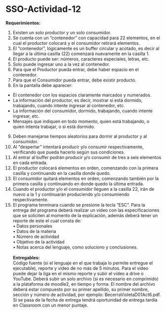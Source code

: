 # SSO-Actividad-12
**Requerimientos:**<br>
1. Existen un solo productor y un solo consumidor.
2. Se cuenta con un “contenedor” con capacidad para 22 elementos, en el cual el productor colocará y el consumidor retirará elementos.
3. El “contenedor”, lógicamente es un buffer circular y acotado, es decir al llegar a la última casilla (22) comenzará nuevamente en la casilla 1.
4. El producto puede ser: números, caracteres especiales, letras, etc.
5. Solo puede ingresar uno a la vez al contenedor.
6. Para que el Productor pueda entrar, debe haber espacio en el contenedor.
7. Para que el Consumidor pueda entrar, debe existir producto.
8. En la pantalla debe aparecer:
- El contenedor con los espacios claramente marcados y numerados.
- La información del productor, es decir, mostrar si está dormido, trabajando, cuando intente ingresar al contenedor, etc.
- La información del consumidor, dormido, trabajando, cuando intente ingresar, etc.
- Mensajes que indiquen en todo momento, quien está trabajando, o quien intenta trabajar, o si está dormido.
9. Deben manejarse tiempos aleatorios para dormir al productor y al consumidor.
10. Al “despertar” intentará producir y/o consumir respectivamente, verificando que pueda hacerlo según sus condiciones.
11. Al entrar al buffer podrán producir y/o consumir de tres a seis elementos en cada entrada.
12. El productor colocará elementos en orden, comenzando con la primera casilla y continuando en la casilla donde quedo.
13. El consumidor quitará elementos en orden, comenzando también por la primera casilla y continuando en donde quedo la última entrada.
14. Cuando el productor y/o el consumidor lleguen a la casilla 22, irán de nuevo a la 1 y continuarán produciendo y/o consumiendo respectivamente.
15. El programa terminara cuando se presione la tecla “ESC”.
Para la entrega del programa deberá realizar un video con las especificaciones que se soliciten al momento de la explicación, además deberá tener un reporte de este el cual consta de:<br>
• Datos personales<br>
• Datos de la materia<br>
• Número de actividad<br>
• Objetivo de la actividad<br>
• Notas acerca del lenguaje, como soluciono y conclusiones. <br><br>
**Entregables:**<br>
Código fuente (si el lenguaje en el que trabaja lo permite entregue el ejecutable), reporte y video de no más de 5 minutos. Para el video puede dejar la liga en el mismo reporte y subir el video a drive o YouTube. Deberá subir un solo archivo (si es necesario en comprimido) a la plataforma de moodle2, en tiempo y forma. El nombre del archivo deberá estar compuesto por su primer apellido, su primer nombre, sección y número de actividad, por ejemplo: BecerraVioletaD01Act6.pdf. Si se pasa de la fecha de entrega tendrá oportunidad de entrega tardía en Classroom con un menor puntaje.
